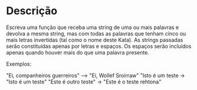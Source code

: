 # Descrição
Escreva uma função que receba uma string de uma ou mais palavras e devolva a mesma string, mas com todas as palavras que tenham cinco ou mais letras invertidas (tal como o nome deste Kata). As strings passadas serão constituídas apenas por letras e espaços. Os espaços serão incluídos apenas quando houver mais do que uma palavra presente.

Exemplos:

"Ei, companheiros guerreiros" --> "Ei, Wollef Sroirraw"
"Isto é um teste -> "Isto é um teste"
"Este é outro teste" -> "Este é o teste rehtona"